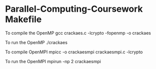 # Parallel-Computing-Coursework Makefile
To compile the OpenMP
gcc crackaes.c -lcrypto -fopenmp -o crackaes

To run the OpenMP
./crackaes


To compile OpenMPI
mpicc -o crackaesmpi crackaesmpi.c -lcrypto


To run the OpenMPI 
mpirun -np 2 crackaesmpi
